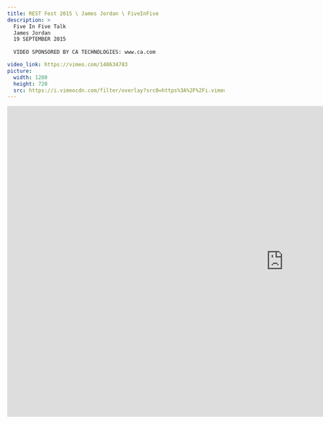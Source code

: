 ```yaml
---
title: REST Fest 2015 \ James Jordan \ FiveInFive
description: >
  Five In Five Talk
  James Jordan
  19 SEPTEMBER 2015
  
  VIDEO SPONSORED BY CA TECHNOLOGIES: www.ca.com

video_link: https://vimeo.com/148634783
picture:
  width: 1280
  height: 720
  src: https://i.vimeocdn.com/filter/overlay?src0=https%3A%2F%2Fi.vimeocdn.com%2Fvideo%2F547632437_1280x720.jpg&src1=http%3A%2F%2Ff.vimeocdn.com%2Fp%2Fimages%2Fcrawler_play.png
---
```

<iframe src="https://player.vimeo.com/video/148634783?title=0&byline=0&portrait=0&badge=0&autopause=0&player_id=0" width="1280" height="720" frameborder="0" title="REST Fest 2015 \ James Jordan \ FiveInFive" webkitallowfullscreen mozallowfullscreen allowfullscreen></iframe>
